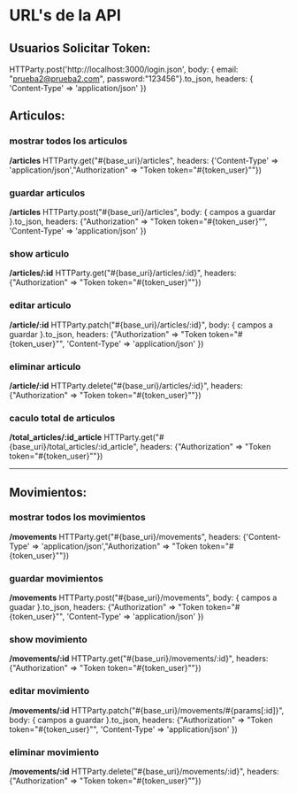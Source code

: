 # URL's de la API

## Usuarios Solicitar Token:
HTTParty.post('http://localhost:3000/login.json', body: { email: "prueba2@prueba2.com", password:"123456"}.to_json, headers: { 'Content-Type' => 'application/json' })

## Articulos:

### mostrar todos los articulos  
**/articles** 
HTTParty.get("#{base_uri}/articles", headers: {'Content-Type' => 'application/json',"Authorization" => "Token token=\"#{token_user}\""})

### guardar articulos
**/articles**
HTTParty.post("#{base_uri}/articles", body: { campos a guardar }.to_json, headers: {"Authorization" => "Token token=\"#{token_user}\"", 'Content-Type' => 'application/json' })

### show articulo
**/articles/:id**
HTTParty.get("#{base_uri}/articles/:id}", headers: {"Authorization" => "Token token=\"#{token_user}\""})

### editar articulo
**/article/:id**
HTTParty.patch("#{base_uri}/articles/:id}", body: { campos a guardar }.to_json, headers: {"Authorization" => "Token token=\"#{token_user}\"", 'Content-Type' => 'application/json' })

### eliminar articulo
**/article/:id**
HTTParty.delete("#{base_uri}/articles/:id}", headers: {"Authorization" => "Token token=\"#{token_user}\""})

### caculo total de articulos
**/total_articles/:id_article**
HTTParty.get("#{base_uri}/total_articles/:id_article", headers: {"Authorization" => "Token token=\"#{token_user}\""})

-------------------------------------------------------------------------------------------------------------------------

## Movimientos:

### mostrar todos los movimientos
**/movements**
HTTParty.get("#{base_uri}/movements", headers: {'Content-Type' => 'application/json',"Authorization" => "Token token=\"#{token_user}\""})

### guardar movimientos
**/movements**
HTTParty.post("#{base_uri}/movements", body: { campos a guadar }.to_json, headers: {"Authorization" => "Token token=\"#{token_user}\"", 'Content-Type' => 'application/json' })

### show movimiento
**/movements/:id**
HTTParty.get("#{base_uri}/movements/:id}", headers: {"Authorization" => "Token token=\"#{token_user}\""})

### editar movimiento
**/movements/:id**
HTTParty.patch("#{base_uri}/movements/#{params[:id]}", body: { campos a guardar }.to_json, headers: {"Authorization" => "Token token=\"#{token_user}\"", 'Content-Type' => 'application/json' })

### eliminar movimiento
**/movements/:id**
HTTParty.delete("#{base_uri}/movements/:id}", headers: {"Authorization" => "Token token=\"#{token_user}\""})